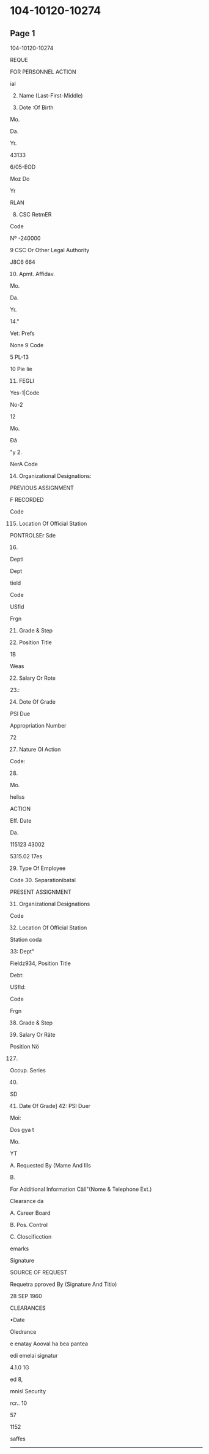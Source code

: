 # 104-10120-10274

## Page 1

104-10120-10274

REQUE

FOR PERSONNEL ACTION

ial

2. Name (Last-First-Middle)

13. Dote :Of Birth

Mo.

Da.

Yr.

43133

6/05-EOD

Moz Do

Yr

RLAN

8. CSC RetmER

Code

Nº -240000

9 CSC Or Other Legal Authority

J8C6 664

10. Apmt. Affidav.

Mo.

Da.

Yr.

14."

Vet: Prefs

None 9 Code

5 PL-13

10 Pie lie

11. FEGLI

Yes-1|Code

No-2

12

Mo.

Đã

"y 2.

NerA Code

14. Organizational Designations:

PREVIOUS ASSIGNMENT

F RECORDED

Code

115. Location Of Official Station

PONTROLSEr Sde

16.

Depti

Dept

tield

Code

USfid

Frgn

21. Grade & Step

17. Position Title

1B

Weas

22. Salary Or Rote

23.:

24. Dote Of Grade

PSI Due

Appropriation Number

72

27. Nature Ol Action

Code:

28.

Mo.

heliss

ACTION

Eff. Date

Da.

115123 43002

5315.02 17es

29. Type Of Employee

Code 30. Separationibatal

PRESENT ASSIGNMENT

31. Organizational Designations

Code

32. Location Of Official Station

Station coda

33: Dept"

Fieldz934, Position Title

Debt:

USfld:

Code

Frgn

38. Grade & Step

39. Salary Or Räte

Position Nö

127.

Occup. Series

40.

SD

41. Date Of Grade] 42: PSI Duer

Moi:

Dos gya t

Mo.

YT

A. Requested By (Mame And Ills

B.

For Additional Information Cäll"(Nome & Telephone Ext.)

Clearance da

A. Career Board

B. Pos. Control

C. Closcificction

emarks

Signature

SOURCE OF REQUEST

Requetra pproved By (Signature And Titio)

28 SEP 1960

CLEARANCES

•Date

Oledrance

e enatay Aooval ha bea pantea

edi emelai signatur

4.1.0 1G

ed 8,

mnisl Security

rcr.. 10

57

1152

saffes

---

